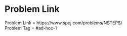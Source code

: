 <h1>Problem Link</h1>
Problem Link = https://www.spoj.com/problems/NSTEPS/
<br>
Problem Tag = #ad-hoc-1
